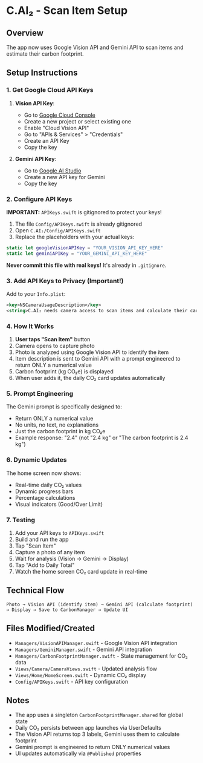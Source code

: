 # C.AI₂ - Scan Item Setup

## Overview
The app now uses Google Vision API and Gemini API to scan items and estimate their carbon footprint.

## Setup Instructions

### 1. Get Google Cloud API Keys

1. **Vision API Key**:
   - Go to [Google Cloud Console](https://console.cloud.google.com/)
   - Create a new project or select existing one
   - Enable "Cloud Vision API"
   - Go to "APIs & Services" > "Credentials"
   - Create an API Key
   - Copy the key

2. **Gemini API Key**:
   - Go to [Google AI Studio](https://makersuite.google.com/app/apikey)
   - Create a new API key for Gemini
   - Copy the key

### 2. Configure API Keys

**IMPORTANT:** `APIKeys.swift` is gitignored to protect your keys!

1. The file `Config/APIKeys.swift` is already gitignored
2. Open `C.AI₂/Config/APIKeys.swift` 
3. Replace the placeholders with your actual keys:

```swift
static let googleVisionAPIKey = "YOUR_VISION_API_KEY_HERE"
static let geminiAPIKey = "YOUR_GEMINI_API_KEY_HERE"
```

**Never commit this file with real keys!** It's already in `.gitignore`.

### 3. Add API Keys to Privacy (Important!)

Add to your `Info.plist`:

```xml
<key>NSCameraUsageDescription</key>
<string>C.AI₂ needs camera access to scan items and calculate their carbon footprint.</string>
```

### 4. How It Works

1. **User taps "Scan Item"** button
2. Camera opens to capture photo
3. Photo is analyzed using Google Vision API to identify the item
4. Item description is sent to Gemini API with a prompt engineered to return ONLY a numerical value
5. Carbon footprint (kg CO₂e) is displayed
6. When user adds it, the daily CO₂ card updates automatically

### 5. Prompt Engineering

The Gemini prompt is specifically designed to:
- Return ONLY a numerical value
- No units, no text, no explanations
- Just the carbon footprint in kg CO₂e
- Example response: "2.4" (not "2.4 kg" or "The carbon footprint is 2.4 kg")

### 6. Dynamic Updates

The home screen now shows:
- Real-time daily CO₂ values
- Dynamic progress bars
- Percentage calculations
- Visual indicators (Good/Over Limit)

### 7. Testing

1. Add your API keys to `APIKeys.swift`
2. Build and run the app
3. Tap "Scan Item"
4. Capture a photo of any item
5. Wait for analysis (Vision → Gemini → Display)
6. Tap "Add to Daily Total"
7. Watch the home screen CO₂ card update in real-time

## Technical Flow

```
Photo → Vision API (identify item) → Gemini API (calculate footprint) → Display → Save to CarbonManager → Update UI
```

## Files Modified/Created

- `Managers/VisionAPIManager.swift` - Google Vision API integration
- `Managers/GeminiManager.swift` - Gemini API integration  
- `Managers/CarbonFootprintManager.swift` - State management for CO₂ data
- `Views/Camera/CameraViews.swift` - Updated analysis flow
- `Views/Home/HomeScreen.swift` - Dynamic CO₂ display
- `Config/APIKeys.swift` - API key configuration

## Notes

- The app uses a singleton `CarbonFootprintManager.shared` for global state
- Daily CO₂ persists between app launches via UserDefaults
- The Vision API returns top 3 labels, Gemini uses them to calculate footprint
- Gemini prompt is engineered to return ONLY numerical values
- UI updates automatically via `@Published` properties
